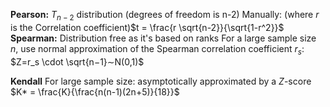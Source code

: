 **Pearson:**
$T_{n - 2}$ distribution (degrees of freedom is n-2)
Manually: (where $r$ is the Correlation coefficient)$t = \frac{r \sqrt{n-2}}{\sqrt{1-r^2}}$
**Spearman:**
Distribution free as it's based on ranks
For a large sample size $n$, use normal approximation of the Spearman correlation coefficient $r_s$:
$Z=r_s \cdot \sqrt{n−1}∼N(0,1)$

**Kendall**
For large sample size: asymptotically approximated by a $Z$-score
$K* = \frac{K}{\frac{n(n-1)(2n+5)}{18}}$
